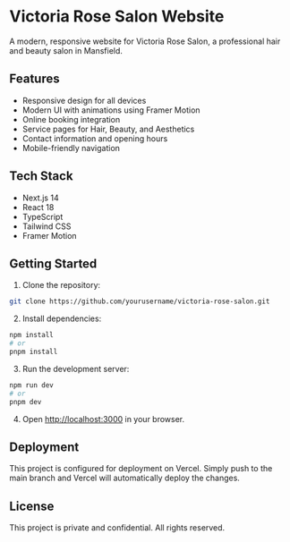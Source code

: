 # Victoria Rose Salon Website

A modern, responsive website for Victoria Rose Salon, a professional hair and beauty salon in Mansfield.

## Features

- Responsive design for all devices
- Modern UI with animations using Framer Motion
- Online booking integration
- Service pages for Hair, Beauty, and Aesthetics
- Contact information and opening hours
- Mobile-friendly navigation

## Tech Stack

- Next.js 14
- React 18
- TypeScript
- Tailwind CSS
- Framer Motion

## Getting Started

1. Clone the repository:
```bash
git clone https://github.com/yourusername/victoria-rose-salon.git
```

2. Install dependencies:
```bash
npm install
# or
pnpm install
```

3. Run the development server:
```bash
npm run dev
# or
pnpm dev
```

4. Open [http://localhost:3000](http://localhost:3000) in your browser.

## Deployment

This project is configured for deployment on Vercel. Simply push to the main branch and Vercel will automatically deploy the changes.

## License

This project is private and confidential. All rights reserved.
